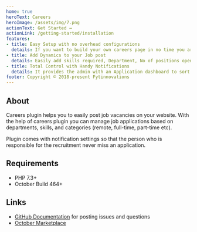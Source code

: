 ```yaml
---
home: true
heroText: Careers
heroImage: /assets/img/7.png
actionText: Get Started →
actionLink: /getting-started/installation
features:
- title: Easy Setup with no overhead configurations
  details: If you want to build your own careers page in no time you are the right place.One click setup of your own careers page.
- title: Add Dynamics to your Job post
  details: Easily add skills required, Department, No of positions open and job description to a job post.Create categories such as full time, part time, remote etc for your job post.
- title: Total Control with Handy Notifications
  details: It provides the admin with an Application dashboard to sort and view all the applications.It also allows you to turn on email notifcations for an application recieved, for as many email addresses you wish.
footer: Copyright © 2018-present Fytinnovations
---
```


## About

Careers plugin helps you to easily post job vacancies on your website. With the help of careers plugin you can manage job applications based on departments, skills, and categories (remote, full-time, part-time etc).

Plugin comes with notification settings so that the person who is responsible for the recruitment never miss an application.


## Requirements

- PHP 7.3+
- October Build 464+

## Links

- [GitHub Documentation](https://github.com/fytinnovations/oc-careers) for posting issues and questions
- [October Marketplace](https://octobercms.com/plugin/fytinnovations-careers)
